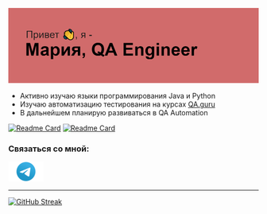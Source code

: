 ![](header.png) 

- Активно изучаю языки программирования Java и Python
- Изучаю автоматизацию тестирования на курсах [QA.guru](https://qa.guru/)
- В дальнейшем планирую развиваться в QA Automation

[![Readme Card](https://github-readme-stats.vercel.app/api/pin/?username=ioomoon&repo=QA-guru-graduation)](https://github.com/ioomoon/QA-guru-graduation.git)
[![Readme Card](https://github-readme-stats.vercel.app/api/pin/?username=ioomoon&repo=QA-guru-homework-mobile)](https://github.com/ioomoon/QA-guru-homework-mobile.git)

### Связаться со мной:

[![](img/Telegram.png "Telegram")](https://t.me/ioomoon)

***
[![GitHub Streak](http://github-readme-streak-stats.herokuapp.com?user=ioomoon&theme=graywhite&hide_border=true&date_format=j%20M%5B%20Y%5D)](https://git.io/streak-stats)
